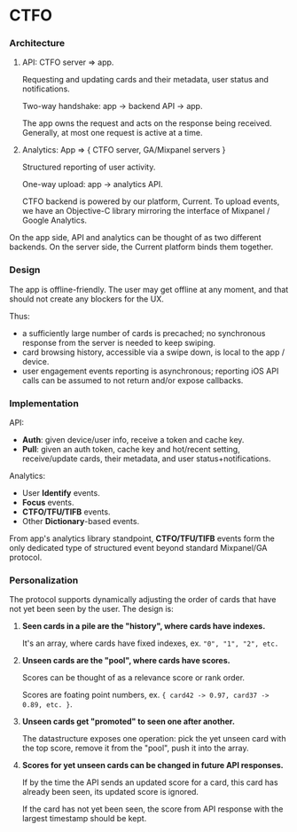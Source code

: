 # CTFO

### Architecture

1. API: CTFO server => app.

   Requesting and updating cards and their metadata, user status and notifications.

   Two-way handshake: app -> backend API -> app.

   The app owns the request and acts on the response being received. Generally, at most one request is active at a time.


2. Analytics: App => { CTFO server, GA/Mixpanel servers }

   Structured reporting of user activity.

   One-way upload: app -> analytics API.

   CTFO backend is powered by our platform, <href>Current</href>. To upload events, we have an Objective-C library mirroring the interface of Mixpanel / Google Analytics.

On the app side, API and analytics can be thought of as two different backends.
On the server side, the Current platform binds them together.


### Design

The app is offline-friendly. The user may get offline at any moment, and that should not create any blockers for the UX.

Thus:

* a sufficiently large number of cards is precached; no synchronous response from the server is needed to keep swiping.
* card browsing history, accessible via a swipe down, is local to the app / device.
* user engagement events reporting is asynchronous; reporting iOS API calls can be assumed to not return and/or expose callbacks.


### Implementation

API:

* **Auth**: given device/user info, receive a token and cache key.
* **Pull**: given an auth token, cache key and hot/recent setting, receive/update cards, their metadata, and user status+notifications.

Analytics:

* User **Identify** events.
* **Focus** events.
* **CTFO/TFU/TIFB** events.
* Other **Dictionary**-based events.

From app's analytics library standpoint, **CTFO/TFU/TIFB** events form the only dedicated type of structured event beyond standard Mixpanel/GA protocol.


### Personalization

The protocol supports dynamically adjusting the order of cards that have not yet been seen by the user. The design is:

1. **Seen cards in a pile are the "history", where cards have indexes.**

   It's an array, where cards have fixed indexes, ex. `"0", "1", "2", etc.`

2. **Unseen cards are the "pool", where cards have scores.**

   Scores can be thought of as a relevance score or rank order.

   Scores are foating point numbers, ex. `{ card42 -> 0.97, card37 -> 0.89, etc. }`.


3. **Unseen cards get "promoted" to seen one after another.**

   The datastructure exposes one operation: pick the yet unseen card with the top score, remove it from the "pool", push it into the array.


4. **Scores for yet unseen cards can be changed in future API responses.**
   
   If by the time the API sends an updated score for a card, this card has already been seen, its updated score is ignored.

   If the card has not yet been seen, the score from API response with the largest timestamp should be kept.



